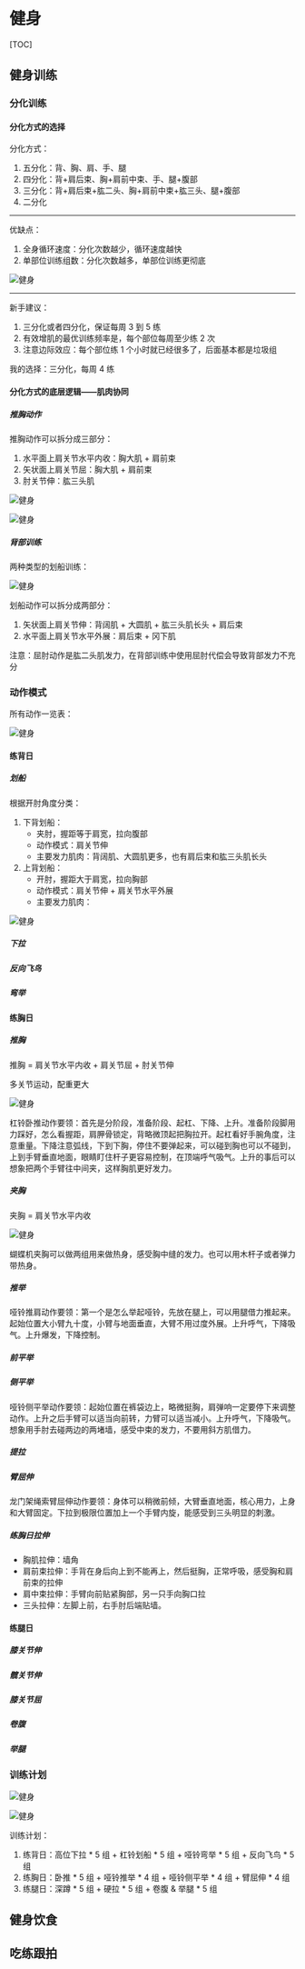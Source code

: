 # 健身

[TOC]

## 健身训练

### 分化训练

#### 分化方式的选择

分化方式：

1. 五分化：背、胸、肩、手、腿
1. 四分化：背+肩后束、胸+肩前中束、手、腿+腹部
1. 三分化：背+肩后束+肱二头、胸+肩前中束+肱三头、腿+腹部
1. 二分化

---

优缺点：

1. 全身循环速度：分化次数越少，循环速度越快
1. 单部位训练组数：分化次数越多，单部位训练更彻底

![健身](./imgs/2023-07-02-10-08-52.png)

---

新手建议：

1. 三分化或者四分化，保证每周 3 到 5 练
1. 有效增肌的最优训练频率是，每个部位每周至少练 2 次
1. 注意边际效应：每个部位练 1 个小时就已经很多了，后面基本都是垃圾组

我的选择：三分化，每周 4 练

#### 分化方式的底层逻辑——肌肉协同

##### 推胸动作

推胸动作可以拆分成三部分：

1. 水平面上肩关节水平内收：胸大肌 + 肩前束
1. 矢状面上肩关节屈：胸大肌 + 肩前束
1. 肘关节伸：肱三头肌

![健身](./imgs/2023-07-02-10-15-07.png)

![健身](./imgs/2023-07-02-10-15-35.png)

##### 背部训练

两种类型的划船训练：

![健身](./imgs/2023-07-02-10-20-13.png)

划船动作可以拆分成两部分：

1. 矢状面上肩关节伸：背阔肌 + 大圆肌 + 肱三头肌长头 + 肩后束
1. 水平面上肩关节水平外展：肩后束 + 冈下肌

注意：屈肘动作是肱二头肌发力，在背部训练中使用屈肘代偿会导致背部发力不充分

### 动作模式

所有动作一览表：

![健身](./imgs/2023-07-02-10-34-59.png)

#### 练背日

##### 划船

根据开肘角度分类：

1. 下背划船：
    - 夹肘，握距等于肩宽，拉向腹部
    - 动作模式：肩关节伸
    - 主要发力肌肉：背阔肌、大圆肌更多，也有肩后束和肱三头肌长头
1. 上背划船：
    - 开肘，握距大于肩宽，拉向胸部
    - 动作模式：肩关节伸 + 肩关节水平外展
    - 主要发力肌肉：

![健身](./imgs/2023-07-03-16-42-37.png)

##### 下拉



##### 反向飞鸟



##### 弯举



#### 练胸日

##### 推胸

推胸 = 肩关节水平内收 + 肩关节屈 + 肘关节伸

多关节运动，配重更大

![健身](./imgs/2023-07-03-16-38-07.png)

杠铃卧推动作要领：首先是分阶段，准备阶段、起杠、下降、上升。准备阶段脚用力踩好，怎么看握距，肩胛骨锁定，背略微顶起把胸拉开。起杠看好手腕角度，注意重量。下降注意弧线，下到下胸，停住不要弹起来，可以碰到胸也可以不碰到，上到手臂垂直地面，眼睛盯住杆子更容易控制，在顶端呼气吸气。上升的事后可以想象把两个手臂往中间夹，这样胸肌更好发力。

##### 夹胸

夹胸 = 肩关节水平内收

![健身](./imgs/2023-07-03-16-41-19.png)

蝴蝶机夹胸可以做两组用来做热身，感受胸中缝的发力。也可以用木杆子或者弹力带热身。

##### 推举

哑铃推肩动作要领：第一个是怎么举起哑铃，先放在腿上，可以用腿借力推起来。起始位置大小臂九十度，小臂与地面垂直，大臂不用过度外展。上升呼气，下降吸气。上升爆发，下降控制。


##### 前平举



##### 侧平举

哑铃侧平举动作要领：起始位置在裤袋边上，略微挺胸，肩弹响一定要停下来调整动作。上升之后手臂可以适当向前转，力臂可以适当减小。上升呼气，下降吸气。想象用手肘去碰两边的两堵墙，感受中束的发力，不要用斜方肌借力。

##### 提拉



##### 臂屈伸

龙门架绳索臂屈伸动作要领：身体可以稍微前倾，大臂垂直地面，核心用力，上身和大臂固定。下拉到极限位置加上一个手臂内旋，能感受到三头明显的刺激。

##### 练胸日拉伸

- 胸肌拉伸：墙角
- 肩前束拉伸：手背在身后向上到不能再上，然后挺胸，正常呼吸，感受胸和肩前束的拉伸
- 肩中束拉伸：手臂向前贴紧胸部，另一只手向胸口拉
- 三头拉伸：左脚上前，右手肘后端贴墙。

#### 练腿日

##### 膝关节伸



##### 髋关节伸



##### 膝关节屈



##### 卷腹



##### 举腿



### 训练计划

![健身](./imgs/2023-07-02-15-46-44.png)

![健身](./imgs/2023-07-02-16-01-46.png)

训练计划：

1. 练背日：高位下拉 * 5 组 + 杠铃划船 * 5 组 + 哑铃弯举 * 5 组 + 反向飞鸟 * 5 组
1. 练胸日：卧推 * 5 组 + 哑铃推举 * 4 组 + 哑铃侧平举 * 4 组 + 臂屈伸 * 4 组
1. 练腿日：深蹲 * 5 组 + 硬拉 * 5 组 + 卷腹 & 举腿 * 5 组

## 健身饮食



## 吃练跟拍
